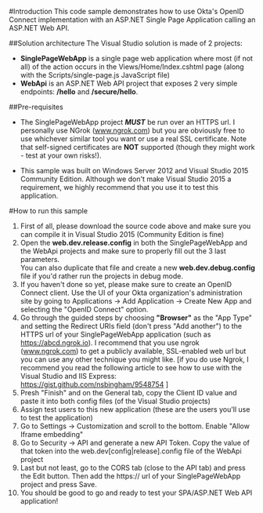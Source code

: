 #Introduction
This code sample demonstrates how to use Okta's OpenID Connect implementation with an ASP.NET Single Page Application calling an ASP.NET Web API.

##Solution architecture
The Visual Studio solution is made of 2 projects:  
- **SinglePageWebApp** is a single page web application where most (if not all) of the action occurs in the Views/Home/Index.cshtml page (along with the Scripts/single-page.js JavaScript file)  
- **WebApi** is an ASP.NET Web API project that exposes 2 very simple endpoints:  **/hello** and **/secure/hello**.


##Pre-requisites
- The SinglePageWebApp project _**MUST**_ be run over an HTTPS url. I personally use NGrok (www.ngrok.com) but you are obviously free to use whichever similar tool you want or use a real SSL certificate. Note that self-signed certificates are **NOT** supported (though they might work - test at your own risks!).

- This sample was built on Windows Server 2012 and Visual Studio 2015 Community Edition. Although we don't make Visual Studio 2015 a requirement, we highly recommend that you use it to test this application.

#How to run this sample
1. First of all, please download the source code above and make sure you can compile it in Visual Studio 2015 (Community Edition is fine)
2. Open the **web.dev.release.config** in both the SinglePageWebApp and the WebApi projects and make sure to properly fill out the 3 last parameters.  
You can also duplicate that file and create a new **web.dev.debug.config** file if you'd rather run the projects in debug mode. 
3. If you haven't done so yet, please make sure to create an OpenID Connect client. Use the UI of your Okta organization's administration site by going to Applications -> Add Application -> Create New App and selecting the "OpenID Connect" option.
4. Go through the guided steps by choosing **"Browser"** as the "App Type" and setting the Redirect URIs field (don't press "Add another") to the HTTPS url of your SinglePageWebApp application (such as https://abcd.ngrok.io). I recommend that you use ngrok (www.ngrok.com) to get a publicly available, SSL-enabled web url but you can use any other technique you might like. [if you do use Ngrok, I recommend you read the following article to see how to use with the Visual Studio and IIS Express: https://gist.github.com/nsbingham/9548754 ]
5. Presh "Finish" and on the General tab, copy the Client ID value and paste it into both config files (of the Visual Studio projects)
6. Assign test users to this new application (these are the users you'll use to test the application)
7. Go to Settings -> Customization and scroll to the bottom. Enable "Allow Iframe embedding"
8. Go to Security -> API and generate a new API Token. Copy the value of that token into the web.dev[config|release].config file of the WebApi project
9. Last but not least, go to the CORS tab (close to the API tab) and press the Edit button. Then add the https:// url of your SinglePageWebApp project and press Save.
10. You should be good to go and ready to test your SPA/ASP.NET Web API application!
